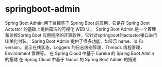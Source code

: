 # springboot-admin

Spring Boot Admin 用于监控基于 Spring Boot 的应用，它是在 Spring Boot Actuator 的基础上提供简洁的可视化 WEB UI。 Spring Boot Admin 是一个管理和监控Spring Boot 应用程序的开源软件，它针对springboot的actuator接口进行UI美化封装。 Spring Boot Admin 提供了很多功能，如显示 name、id 和 version，显示在线状态，Loggers 的日志级别管理，Threads 线程管理，Environment 管理等。 在 Spring Cloud 中基于 Eureka 的 Spring Boot Admin 的搭建 在 Spring Cloud 中基于 Nacos 的 Spring Boot Admin 的搭建

